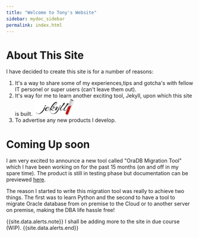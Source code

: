 ```yaml
---
title: "Welcome to Tony's Website"
sidebar: mydoc_sidebar
permalink: index.html
---
```

# About This Site

I have decided to create this site is for a number of reasons: 
 1. It's a way to share some of my experiences,tips and gotcha's with fellow IT personel or super users (can't leave them out).
 2. It's way for me to learn another exciting tool, Jekyll, upon which this site is built.  <img title="my sample page" src="images/jekyll.png" />
 3. To advertise any new products I develop.

# Coming Up soon

I am very excited to announce a new tool called "OraDB Migration Tool" which I have been working on for the past 15 months (on and off in my spare time). 
The product is still in testing phase but documentation can be previewed <a href='oracle_migration_tool.html'>here</a>.

The reason I started to write this migration tool was really to achieve two things. The first was to learn Python and the second to have a tool to migrate Oracle database from on premise to the Cloud or to another server on premise, making the DBA life hassle free!
  
  
{{site.data.alerts.note}} I shall be adding more to the site in due course (WIP). {{site.data.alerts.end}}



